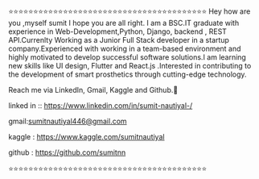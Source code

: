 ⭐️⭐️⭐️⭐️⭐️⭐️⭐️⭐️⭐️⭐️⭐️⭐️⭐️⭐️⭐️⭐️⭐️⭐️⭐️⭐️⭐️⭐️⭐️⭐️⭐️⭐️⭐️⭐️⭐️⭐️⭐️⭐️⭐️⭐️⭐️⭐️⭐️⭐️⭐️⭐️
Hey how are you ,myself sumit I hope you are all right. I am a BSC.IT graduate with experience in Web-Development,Python, Django, backend , REST API.Currenlty Working as a Junior Full Stack developer in  a startup company.Experienced with working in a team-based environment and highly motivated to develop successful software solutions.I am learning new skills like UI design, Flutter and React.js .Interested in contributing to the development of smart prosthetics through cutting-edge technology. 

Reach me via LinkedIn, Gmail, Kaggle and Github.👀

linked in  :: https://www.linkedin.com/in/sumit-nautiyal-/

gmail:sumitnautiyal446@gmail.com

kaggle : https://www.kaggle.com/sumitnautiyal

github : https://github.com/sumitnn

⭐️⭐️⭐️⭐️⭐️⭐️⭐️⭐️⭐️⭐️⭐️⭐️⭐️⭐️⭐️⭐️⭐️⭐️⭐️⭐️⭐️⭐️⭐️⭐️⭐️⭐️⭐️⭐️⭐️⭐️⭐️⭐️⭐️⭐️⭐️⭐️⭐️⭐️⭐️⭐️
